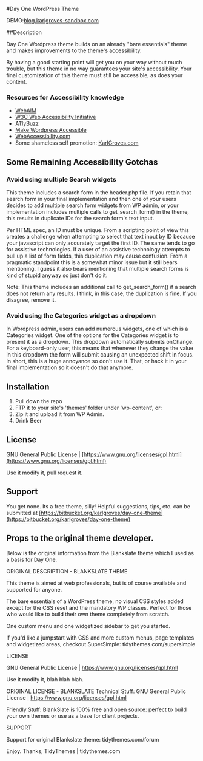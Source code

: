 #Day One WordPress Theme 

DEMO:[blog.karlgroves-sandbox.com](http://blog.karlgroves-sandbox.com)

##Description

Day One Wordpress theme builds on an already "bare essentials" theme and makes improvements to the theme's accessibility.

By having a good starting point will get you on your way without much trouble, but this theme in no way guarantees your site's accessibility. Your final customization of this theme must still be accessible, as does your content.

### Resources for Accessibility knowledge

* [WebAIM](http://www.webaim.org)
* [W3C Web Accessibility Initiative](http://www.w3.org/WAI/)
* [A11yBuzz](http://www.a11ybuzz.com)
* [Make Wordpress Accessible](http://make.wordpress.org/accessibility/) 
* [WebAccessibility.com](https://www.webaccessibility.com/) 
* Some shameless self promotion: [KarlGroves.com](http://www.karlgroves.com/)

## Some Remaining Accessibility Gotchas
### Avoid using multiple Search widgets
This theme includes a search form in the header.php file. If you retain that search form in your final implementation and then one of your users decides to add multiple search form widgets from WP admin, or your implementation includes multiple calls to get_search_form() in the theme, this results in duplicate IDs for the search form's text input.

Per HTML spec, an ID must be unique. From a scripting point of view this creates a challenge when attempting to select that text input by ID because your javascript can only accurately target the first ID. The same tends to go for assistive technologies. If a user of an assistive technology attempts to pull up a list of form fields, this duplication may cause confusion. From a pragmatic standpoint this is a somewhat minor issue but it still bears mentioning.   I guess it also bears mentioning that multiple search forms is kind of stupid anyway so just don't do it.

Note: This theme includes an additional call to get_search_form() if a search does not return any results. I think, in this case, the duplication is fine. If you disagree, remove it.

### Avoid using the Categories widget as a dropdown
In Wordpress admin, users can add numerous widgets, one of which is a Categories widget. One of the options for the Categories widget is to present it as a dropdown. This dropdown automatically submits onChange.  For a keyboard-only user, this means that whenever they change the value in this dropdown the form will submit causing an unexpected shift in focus. In short, this is a huge annoyance so don't use it.  That, or hack it in your final implementation so it doesn't do that anymore.

## Installation
1. Pull down the repo
2. FTP it to your site's 'themes' folder under 'wp-content', or:
3. Zip it and upload it from WP Admin.
4. Drink Beer

## License
GNU General Public License | [https://www.gnu.org/licenses/gpl.html](https://www.gnu.org/licenses/gpl.html)

Use it modify it, pull request it.

## Support
You get none. Its a free theme, silly! Helpful suggestions, tips, etc. can be submitted at [https://bitbucket.org/karlgroves/day-one-theme](https://bitbucket.org/karlgroves/day-one-theme)

## Props to the original theme developer.

Below is the original information from the Blankslate theme which I used as a basis for Day One.  

ORIGINAL DESCRIPTION - BLANKSLATE THEME

This theme is aimed at web professionals, but is of course available and supported for anyone.

The bare essentials of a WordPress theme, no visual CSS styles added except for the CSS reset and the mandatory WP classes. 
Perfect for those who would like to build their own theme completely from scratch.

One custom menu and one widgetized sidebar to get you started.

If you'd like a jumpstart with CSS and more custom menus, page templates and widgetized areas, checkout SuperSimple:
tidythemes.com/supersimple

LICENSE

GNU General Public License | https://www.gnu.org/licenses/gpl.html

Use it modify it, blah blah blah.

ORIGINAL LICENSE - BLANKSLATE
Technical Stuff: GNU General Public License | https://www.gnu.org/licenses/gpl.html

Friendly Stuff:
BlankSlate is 100% free and open source: 
perfect to build your own themes or use as a base for client projects.

SUPPORT

Support for original Blankslate theme:
tidythemes.com/forum

Enjoy. Thanks, TidyThemes | tidythemes.com